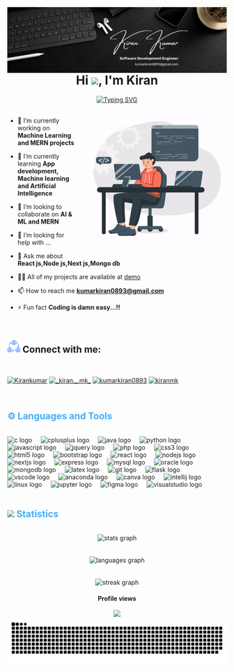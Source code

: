 <!-- @format -->

<div>
 <img align="right" alt="coding" src="https://github.com/kirankumar6676/kirankumar6676/blob/903f49db87e12c565c3dc724877739dcf9474e97/kiran-banner.png">
 <br>
</div>

<h1 align="center">Hi <img src="https://user-images.githubusercontent.com/82110564/189553856-2e7f8f30-80b4-484f-bfaa-9e5eb10f24e5.gif" width="30">, I'm Kiran</h1>

<div align="center">
 <a href="https://git.io/typing-svg"><img src="https://readme-typing-svg.demolab.com?font=Fira+Code&weight=600&size=28&pause=1000&center=true&vCenter=true&random=false&width=435&lines=Web+developer;Freelancer;Anime+Lover;Book+reader;Music+listener" alt="Typing SVG" /></a><br>
</div>

<img  align="right" width="350" src = "https://github.com/kirankumar6676/kirankumar6676/blob/a44b74155e2f9d97ca7642b2083b070da27a7398/developer-gif.gif">
<br>

- 🔭 I’m currently working on **Machine Learning and MERN projects**

- 🌱 I’m currently learning **App development, Machine learning and Artificial Intelligence**

- 👯 I’m looking to collaborate on **AI & ML and MERN**
  
- 🤔 I’m looking for help with ...
  
- 💬 Ask me about **React js,Node js,Next js,Mongo db**
  
- 👨‍💻 All of my projects are available at [demo](demo)

- 📫 How to reach me **kumarkiran0893@gmail.com**

- ⚡ Fun fact **Coding is damn easy...!!**

<br>
<h2 align="left"> <img width="30" src="https://github.com/kirankumar6676/kirankumar6676/blob/66ff1ee39e46717d4aba69bd04ee43c4d2b19bb2/connection.png" > Connect with me:</h2>
<br>
<p align="left">
<a href="https://www.linkedin.com/in/kiran-kumar-81a4a1231?utm_source=share&utm_campaign=share_via&utm_content=profile&utm_medium=android_app" target="blank"><img align="center" src="https://raw.githubusercontent.com/maurodesouza/profile-readme-generator/master/src/assets/icons/social/linkedin/default.svg" alt="Kirankumar" height="30" width="40" /></a>
<a href="https://instagram.com/_kiran._.mk_" target="blank"><img align="center" src="https://raw.githubusercontent.com/rahuldkjain/github-profile-readme-generator/master/src/images/icons/Social/instagram.svg" alt="_kiran._.mk_" height="30" width="40" /></a>
<a href="https://www.hackerrank.com/kumarkiran0893" target="blank"><img align="center" src="https://raw.githubusercontent.com/rahuldkjain/github-profile-readme-generator/master/src/images/icons/Social/hackerrank.svg" alt="kumarkiran0893" height="30" width="40" /></a>
<a href="https://www.leetcode.com/kiranmk" target="blank"><img align="center" src="https://raw.githubusercontent.com/rahuldkjain/github-profile-readme-generator/master/src/images/icons/Social/leet-code.svg" alt="kiranmk" height="30" width="40" /></a>
</p>

<br>
<h2 style="color: #44AEFB">⚙️ Languages and Tools</h2>
<br>
<div align="left">
  <img src="https://skillicons.dev/icons?i=c" height="40" alt="c logo"  />
  <img width="12" />
  <img src="https://skillicons.dev/icons?i=cpp" height="40" alt="cplusplus logo"  />
  <img width="12" />
  <img src="https://skillicons.dev/icons?i=java" height="40" alt="java logo"  />
  <img width="12" />
  <img src="https://skillicons.dev/icons?i=py" height="40" alt="python logo"  />
  <img width="12" />
  <img src="https://skillicons.dev/icons?i=js" height="40" alt="javascript logo"  />
  <img width="12" />
  <img src="https://skillicons.dev/icons?i=jquery" height="40" alt="jquery logo"  />
  <img width="12" />
  <img src="https://skillicons.dev/icons?i=php" height="40" alt="php logo"  />
  <img width="12" />
  <img src="https://skillicons.dev/icons?i=css" height="40" alt="css3 logo"  />
  <img width="12" />
  <img src="https://skillicons.dev/icons?i=html" height="40" alt="html5 logo"  />
  <img width="12" />
  <img src="https://skillicons.dev/icons?i=bootstrap" height="40" alt="bootstrap logo"  />
  <img width="12" />
  <img src="https://skillicons.dev/icons?i=react" height="40" alt="react logo"  />
  <img width="12" />
  <img src="https://skillicons.dev/icons?i=nodejs" height="40" alt="nodejs logo"  />
  <img width="12" />
  <img src="https://skillicons.dev/icons?i=nextjs" height="40" alt="nextjs logo"  />
  <img width="12" />
  <img src="https://skillicons.dev/icons?i=express" height="40" alt="express logo"  />
  <img width="12" />
  <img src="https://skillicons.dev/icons?i=mysql" height="40" alt="mysql logo"  />
  <img width="12" />
  <img src="https://cdn.jsdelivr.net/gh/devicons/devicon/icons/oracle/oracle-original.svg" height="40" alt="oracle logo"  />
  <img width="12" />
  <img src="https://skillicons.dev/icons?i=mongodb" height="40" alt="mongodb logo"  />
  <img width="12" />
  <img src="https://skillicons.dev/icons?i=latex" height="40" alt="latex logo"  />
  <img width="12" />
  <img src="https://skillicons.dev/icons?i=git" height="40" alt="git logo"  />
  <img width="12" />
  <img src="https://skillicons.dev/icons?i=flask" height="40" alt="flask logo"  />
  <img width="12" />
  <img src="https://skillicons.dev/icons?i=vscode" height="40" alt="vscode logo"  />
  <img width="12" />
  <img src="https://cdn.jsdelivr.net/gh/devicons/devicon/icons/anaconda/anaconda-original.svg" height="40" alt="anaconda logo"  />
  <img width="12" />
  <img src="https://cdn.jsdelivr.net/gh/devicons/devicon/icons/canva/canva-original.svg" height="40" alt="canva logo"  />
  <img width="12" />
  <img src="https://cdn.jsdelivr.net/gh/devicons/devicon/icons/intellij/intellij-original.svg" height="40" alt="intellij logo"  />
  <img width="12" />
  <img src="https://skillicons.dev/icons?i=linux" height="40" alt="linux logo"  />
  <img width="12" />
  <img src="https://cdn.jsdelivr.net/gh/devicons/devicon/icons/jupyter/jupyter-original.svg" height="40" alt="jupyter logo"  />
  <img width="12" />
  <img src="https://skillicons.dev/icons?i=figma" height="40" alt="figma logo"  />
  <img width="12" />
  <img src="https://skillicons.dev/icons?i=visualstudio" height="40" alt="visualstudio logo"  />
</div>

<br>
<div style="display: flex; align-items: center;">
  <h2 style="color: #44AEFB; align: left;"> <img width="30" src="https://media4.giphy.com/media/MIGbtLZoVjbl0bYbAd/giphy.gif?cid=ecf05e472t2h0i8d7dcjaoau9iqtchhr899hxmpxzzgc7lyw&rid=giphy.gif"> Statistics</h2>
</div>
 <br>
<div align="center">
  <img src="https://github-readme-stats.vercel.app/api?username=kirankumar6676&hide_title=false&hide_rank=false&show_icons=true&include_all_commits=true&count_private=true&disable_animations=false&theme=dracula&locale=en&hide_border=false&order=1" height="150" alt="stats graph" /><br> <br><br>
  <img src="https://github-readme-stats.vercel.app/api/top-langs?username=kirankumar6676&locale=en&hide_title=false&layout=compact&card_width=320&langs_count=5&theme=dracula&hide_border=false&order=2" height="150" alt="languages graph" /> <br><br><br>
  <img src="https://streak-stats.demolab.com?user=kirankumar6676&locale=en&mode=daily&theme=dracula&hide_border=false&border_radius=5&order=3" height="150" alt="streak graph"  />
</div>

<h4 align="center">Profile views</h4>
<div align="center">
  <img src="https://profile-counter.glitch.me/kirankumar6676/count.svg?"  />
</div>

<img src="https://raw.githubusercontent.com/kirankumar6676/kirankumar6676/output/snake.svg" alt="Snake animation" />

<!--
**kirankumar6676/kirankumar6676** is a ✨ _special_ ✨ repository because its `README.md` (this file) appears on your GitHub profile.

Here are some ideas to get you started:

- 🔭 I’m currently working on ...
- 🌱 I’m currently learning ...
- 👯 I’m looking to collaborate on ...
- 🤔 I’m looking for help with ...
- 💬 Ask me about ...
- 📫 How to reach me: ...
- 😄 Pronouns: ...
- ⚡ Fun fact: ...
-->
